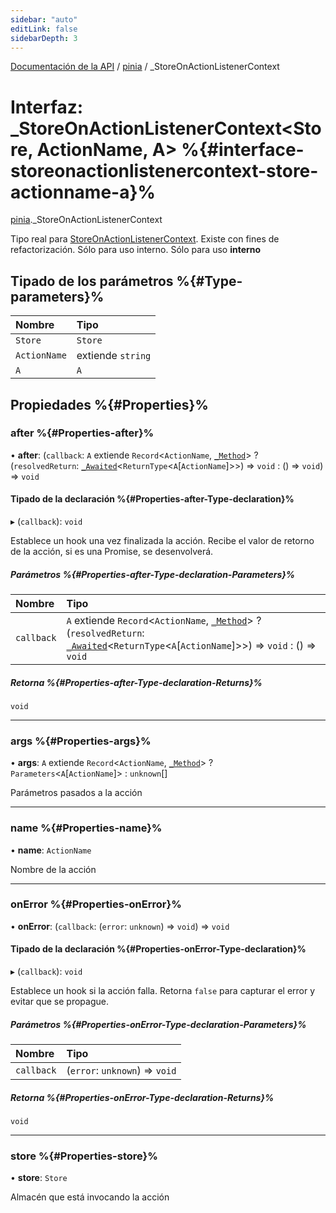 ```yaml
---
sidebar: "auto"
editLink: false
sidebarDepth: 3
---
```


[Documentación de la API](../index.md) / [pinia](../modules/pinia.md) / \_StoreOnActionListenerContext

# Interfaz: \_StoreOnActionListenerContext<Store, ActionName, A\>  %{#interface-storeonactionlistenercontext-store-actionname-a}%

[pinia](../modules/pinia.md)._StoreOnActionListenerContext

Tipo real para [StoreOnActionListenerContext](../modules/pinia.md#storeonactionlistenercontext). Existe con fines de 
refactorización. Sólo para uso interno. Sólo para uso **interno**

## Tipado de los parámetros %{#Type-parameters}%

| Nombre | Tipo |
| :------ | :------ |
| `Store` | `Store` |
| `ActionName` | extiende `string` |
| `A` | `A` |

## Propiedades  %{#Properties}%

### after %{#Properties-after}%

• **after**: (`callback`: `A` extiende `Record`<`ActionName`, [`_Method`](../modules/pinia.md#_method)\> ? (`resolvedReturn`: [`_Awaited`](../modules/pinia.md#_awaited)<`ReturnType`<`A`[`ActionName`]\>\>) => `void` : () => `void`) => `void`

#### Tipado de la declaración %{#Properties-after-Type-declaration}%

▸ (`callback`): `void`

Establece un hook una vez finalizada la acción. Recibe el valor de retorno 
de la acción, si es una Promise, se desenvolverá.

##### Parámetros %{#Properties-after-Type-declaration-Parameters}%

| Nombre | Tipo |
| :------ | :------ |
| `callback` | `A` extiende `Record`<`ActionName`, [`_Method`](../modules/pinia.md#_method)\> ? (`resolvedReturn`: [`_Awaited`](../modules/pinia.md#_awaited)<`ReturnType`<`A`[`ActionName`]\>\>) => `void` : () => `void` |

##### Retorna %{#Properties-after-Type-declaration-Returns}%

`void`

___

### args %{#Properties-args}%

• **args**: `A` extiende `Record`<`ActionName`, [`_Method`](../modules/pinia.md#_method)\> ? `Parameters`<`A`[`ActionName`]\> : `unknown`[]

Parámetros pasados a la acción

___

### name %{#Properties-name}%

• **name**: `ActionName`

Nombre de la acción

___

### onError %{#Properties-onError}%

• **onError**: (`callback`: (`error`: `unknown`) => `void`) => `void`

#### Tipado de la declaración %{#Properties-onError-Type-declaration}%

▸ (`callback`): `void`

Establece un hook si la acción falla. Retorna `false` para capturar el error y 
evitar que se propague.

##### Parámetros %{#Properties-onError-Type-declaration-Parameters}%

| Nombre | Tipo |
| :------ | :------ |
| `callback` | (`error`: `unknown`) => `void` |

##### Retorna %{#Properties-onError-Type-declaration-Returns}%

`void`

___

### store %{#Properties-store}%

• **store**: `Store`

Almacén que está invocando la acción
